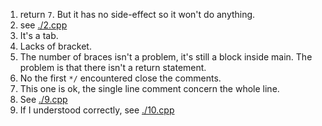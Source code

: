 1. return `7`. But it has no side-effect so it won't do anything.
2. see [./2.cpp](2.cpp)
3. It's a tab.
5. Lacks of bracket.
6. The number of braces isn't a problem, it's still a block inside main. The problem is that there isn't a return statement.
7. No the first `*/` encountered close the comments.
8. This one is ok, the single line comment concern the whole line.
9. See [./9.cpp](9.cpp)
10. If I understood correctly, see [./10.cpp](10.cpp)
